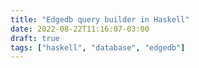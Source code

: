 ```yaml
---
title: "Edgedb query builder in Haskell"
date: 2022-08-22T11:16:07-03:00
draft: true
tags: ["haskell", "database", "edgedb"]
---
```



